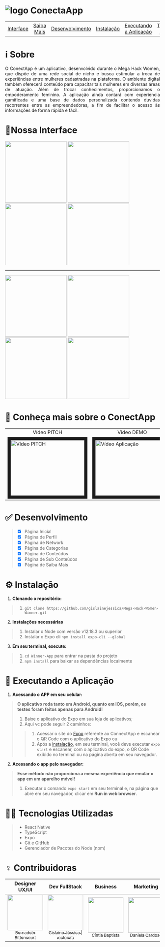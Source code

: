# <img src="https://github.com/1agracinha/winner-megahackwomen/blob/master/images/connectapp2.svg" alt="logo ConectaApp">

| | | | | | | |
|:-:|:-:|:-:|:-:|:-:|:-:|:-:|
|[Interface](#interface)|[Saiba Mais](#saibamais)|[Desenvolvimento](#desenvolvimento)|[Instalação](#instalacao)|[Executando a Aplicação](#execucao)|[Tecnologias Utilizadas](#tecnologias)|[Contribuidoras](#contribuidoras)

# :information_source: Sobre
<p align="justify">
  O ConectApp é um aplicativo, desenvolvido durante o Mega Hack Women, que dispõe de uma rede social de nicho e busca estimular a troca de experiências entre mulheres cadastradas na plataforma.
O ambiente digital também oferecerá conteúdo para capacitar tais mulheres em diversas áreas de atuação. 
Além de trocar conhecimentos, proporcionamos o empoderamento feminino. A aplicação ainda contará com experiencia gamificada e uma base de dados personalizada contendo duvidas recorrentes entre as empreendedoras, a fim de facilitar o acesso às informações de forma rápida e fácil.
</p>

<a name=""></a>
# <a name="interface">:iphone:Nossa Interface</a>
<p float="left">
  <img src="https://github.com/1agracinha/winner-megahackwomen/blob/master/images/mhw%20(1).jpg" width="200"/>
  <img src="https://github.com/1agracinha/winner-megahackwomen/blob/master/images/mhw%20(3).jpg" width="200" />
  <img src="https://github.com/1agracinha/winner-megahackwomen/blob/master/images/mhw%20(4).jpg" width="200" />
  <img src="https://github.com/1agracinha/winner-megahackwomen/blob/master/images/mhw%20(2).jpg" width="200" /> 
</p>

  ---
<p float="left">
  <img src="https://github.com/1agracinha/winner-megahackwomen/blob/master/images/mhw%20(5).jpg" width="200" /> 
  <img src="https://github.com/1agracinha/winner-megahackwomen/blob/master/images/mhw%20(6).jpg" width="200" />
  <img src="https://github.com/1agracinha/winner-megahackwomen/blob/master/images/mhw%20(7).jpg" width="200" />
  <img src="https://github.com/1agracinha/winner-megahackwomen/blob/master/images/mhw%20(12).jpg" width="200" />
</p>

# <a name="saibamais">:cinema: Conheça mais sobre o ConectApp</a>

<table>
 <tr>
  <td align="center">
   Vídeo PITCH
   </td>
   <td align="center">
   Vídeo DEMO
   </td>
  </tr>
<tr>
  <td>
    <a href="https://www.youtube.com/watch?v=jiTghYG7UMs&feature=youtu.be" target="_blank"><img src="https://img.youtube.com/vi/jiTghYG7UMs/0.jpg" alt="Vídeo PITCH" width="240" height="180" border="10" /></a>
  </td>  
  <td>
    <a href="https://www.youtube.com/watch?v=xxb2djdJZHk&feature=youtu.be" target="_blank"><img src="https://img.youtube.com/vi/xxb2djdJZHk/0.jpg" alt="Vídeo Aplicação" width="240" height="180" border="10" /></a>
  </td>
</tr>
</table>


# <a name="desenvolvimento">:white_check_mark: Desenvolvimento</a>

> - [x] Página Inicial
> - [x] Página de Perfil
> - [x] Página de Network
> - [x] Página de Categorias
> - [x] Página de Conteúdos
> - [x] Página de Sub Conteúdos
> - [x] Página de Saiba Mais


# <a name="instalacao">:gear: Instalação</a>
1. **Clonando o repositório:**
> 1. ```git clone https://github.com/gislainejessica/Mega-Hack-Women-Winner.git```
2. **Instalações necessárias**
> 1. Instalar o Node com versão v12.18.3 ou superior
> 2. Instalar o Expo cli ```npm install expo-cli --global```
3. **Em seu terminal, execute:**
> 1. ```cd Winner-App``` para entrar na pasta do projeto
> 2. ```npm install``` para baixar as dependências localmente

# <a name="execucao">:calling: Executando a Aplicação</a>


1. **Acessando o APP em seu celular:**
> **O aplicativo roda tanto em Android, quanto em IOS, porém, os testes foram feitos apenas para Android!**
> 1. Baixe o aplicativo do Expo em sua loja de aplicativos;
> 2. Aqui vc pode seguir 2 caminhos:
> > 1. Acessar o site do [Expo](https://expo.io/@gislainehjessica/Winner) referente ao ConnectApp e escanear o QR Code com o aplicativo do Expo ou
> > 2. Após a [instalação](#instalacao), em seu terminal, você deve executar ```expo start``` e escanear, com o aplicativo do expo, o QR Code exibido no terminal ou na página aberta em seu navegador.
2. **Acessando o app pelo navegador:**
> **Esse método não proporciona a mesma experiência que emular o app em um aparelho móvel!**
> 1. Executar o comando ```expo start``` em seu terminal e, na página que abre em seu navegador, clicar em **Run in web browser**.
 

# <a name="tecnologias">:woman_technologist: Tecnologias Utilizadas</a>
> - React Native 
> - TypeScript
> - Expo
> - Git e GitHub
> - Gerenciador de Pacotes do Node (npm)

# <a name="contribuidoras">:female_sign: Contribuidoras</a>

|Designer UX/UI|Dev FullStack|Business|Marketing|Dev Front-end|
| :---: | :---: | :---: | :---: | :---: |
[<img src="https://media-exp1.licdn.com/dms/image/C4D35AQEf8eZupDKqWw/profile-framedphoto-shrink_200_200/0?e=1599598800&v=beta&t=iqI_TqVJq7J9wvSZC1BlkDqXyuV-LGDe4DrlUuHPqTc" width=115 > <br> <sub> Bernadete Bittencourt </sub>](https://www.linkedin.com/in/bernadetebittencourt/) | [<img src="https://media-exp1.licdn.com/dms/image/C4D03AQF8Z5No2jhaFg/profile-displayphoto-shrink_200_200/0?e=1605139200&v=beta&t=m0nopKlZRQs7K6qfO0Sgo_WwYOpvvhQex_ChKffGn04" width=115 > <br> <sub> Gislaine Jéssica </sub>](https://www.linkedin.com/in/gislainejessica/)[<sub> \| :octocat:</sub>](https://github.com/gislainejessica) | [<img src="https://media-exp1.licdn.com/dms/image/C4D03AQGGzFj2pSOpxg/profile-displayphoto-shrink_200_200/0?e=1605139200&v=beta&t=iNB4k96AKqEghgyJKKURSezBSIcMhBCk3alj_PMK2NA" width=115 > <br> <sub> Cíntia Baptista </sub>](https://www.linkedin.com/in/cintiapbatista/) | [<img src="https://media-exp1.licdn.com/dms/image/C4D03AQFuS-sNbZA6pg/profile-displayphoto-shrink_200_200/0?e=1605139200&v=beta&t=e1t3OaTtjK-ivn_SOeH8sJiNVmNrtS8XHACevHtlfYY" width=115 > <br> <sub> Daniela Cardoso </sub>](https://www.linkedin.com/in/daniela-cardoso-barbosa-13203970/) | [<img src="https://media-exp1.licdn.com/dms/image/C4D03AQGPnJuwhm4bHg/profile-displayphoto-shrink_200_200/0?e=1605139200&v=beta&t=U_iyDIR6gKIbDpHDjKBWxELbCU2eVfhVFTFMDfqs0d0" width=115 > <br> <sub> Gracyele </sub>](https://www.linkedin.com/in/gracyelesantos/)[<sub> \| :octocat:</sub>](https://github.com/1agracinha) |



